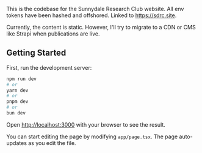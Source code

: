 This is the codebase for the Sunnydale Research Club website. All env tokens have been hashed and offshored. Linked to https://sdrc.site.

Currently, the content is static. However, I'll try to migrate to a CDN or CMS like Strapi when publications are live.

## Getting Started

First, run the development server:

```bash
npm run dev
# or
yarn dev
# or
pnpm dev
# or
bun dev
```

Open [http://localhost:3000](http://localhost:3000) with your browser to see the result.

You can start editing the page by modifying `app/page.tsx`. The page auto-updates as you edit the file.
